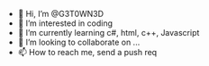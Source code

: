 - 👋 Hi, I’m @G3T0WN3D
- 👀 I’m interested in coding
- 🌱 I’m currently learning c#, html, c++, Javascript
- 💞️ I’m looking to collaborate on ...
- 📫 How to reach me, send a push req

<!---
G3T0WN3D/G3T0WN3D is a ✨ special ✨ repository because its `README.md` (this file) appears on your GitHub profile.
You can click the Preview link to take a look at your changes.
--->
